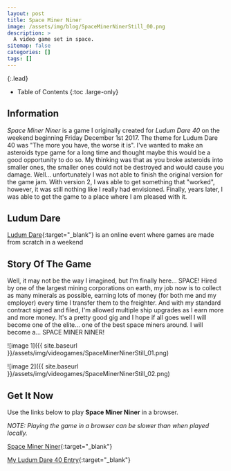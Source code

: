 ```yaml
---
layout: post
title: Space Miner Niner
image: /assets/img/blog/SpaceMinerNinerStill_00.png
description: >
  A video game set in space.
sitemap: false
categories: []
tags: []
---
```


{:.lead}

- Table of Contents
{:toc .large-only}

## Information

*Space Miner Niner* is a game I originally created for *Ludum Dare 40* on the weekend beginning Friday December 1st 2017.  The theme for Ludum Dare 40 was "The more you have, the worse it is".  I've wanted to make an asteroids type game for a long time and thought maybe this would be a good opportunity to do so.  My thinking was that as you broke asteroids into smaller ones, the smaller ones could not be destroyed and would cause you damage.  Well... unfortunately I was not able to finish the original version for the game jam. With version 2, I was able to get something that "worked", however, it was still nothing like I really had envisioned.  Finally, years later, I was able to get the game to a place where I am pleased with it. 

## Ludum Dare

[Ludum Dare](https://ldjam.com/){:target="_blank"} is an online event where games are made from scratch in a weekend

## Story Of The Game

Well, it may not be the way I imagined, but I'm finally here... SPACE!
Hired by one of the largest mining corporations on earth, my job now is to collect as many minerals as possible, earning lots of money (for both me and my employer) every time I transfer them to the freighter.  And with my standard contract signed and filed, I'm allowed multiple ship upgrades as I earn more and more money.  It's a pretty good gig and I hope if all goes well I will become one of the elite... one of the best space miners around.  I will become a...
SPACE MINER NINER!

![image 1]({{ site.baseurl }}/assets/img/videogames/SpaceMinerNinerStill_01.png)

![image 2]({{ site.baseurl }}/assets/img/videogames/SpaceMinerNinerStill_02.png)

## Get It Now

Use the links below to play **Space Miner Niner** in a browser.

*NOTE:  Playing the game in a browser can be slower than when played locally.*

[Space Miner Niner](https://jeffreychaplin.github.io/SpaceMinerNiner/){:target="_blank"}

[My Ludum Dare 40 Entry](https://ldjam.com/events/ludum-dare/40/space-miner-niner){:target="_blank"}


 